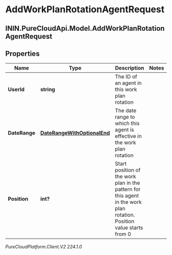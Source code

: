 # AddWorkPlanRotationAgentRequest

## ININ.PureCloudApi.Model.AddWorkPlanRotationAgentRequest

## Properties

|Name | Type | Description | Notes|
|------------ | ------------- | ------------- | -------------|
| **UserId** | **string** | The ID of an agent in this work plan rotation | |
| **DateRange** | [**DateRangeWithOptionalEnd**](DateRangeWithOptionalEnd) | The date range to which this agent is effective in the work plan rotation | |
| **Position** | **int?** | Start position of the work plan in the pattern for this agent in the work plan rotation. Position value starts from 0 | |



_PureCloudPlatform.Client.V2 224.1.0_
